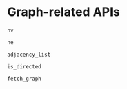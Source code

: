 # Graph-related APIs

```@docs
nv
```

```@docs
ne
```

```@docs
adjacency_list
```

```@docs
is_directed
```

```@docs
fetch_graph
```
